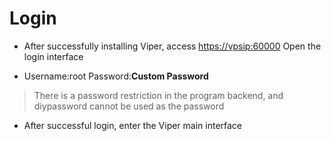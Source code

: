 # Login
+ After successfully installing Viper, access [https://vpsip:60000](http://10.10.10.10:60000) Open the login interface

+ Username:root Password:**Custom Password**
>There is a password restriction in the program backend, and diypassword cannot be used as the password

+ After successful login, enter the Viper main interface
